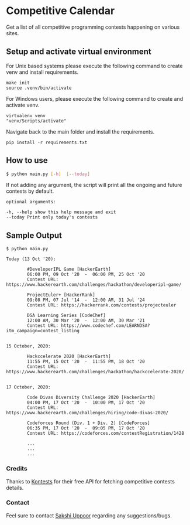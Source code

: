 
# Competitive Calendar


Get a list of all competitive programming contests happening on various sites.

## Setup and activate virtual environment

For Unix based systems please execute the following command to create venv and install requirements.
```
make init
source .venv/bin/activate
```
For Windows users, please execute the following command to create and activate venv.
```
virtualenv venv
"venv/Scripts/activate"
```    
Navigate back to the main folder and install the requirements.
```
pip install -r requirements.txt
```
## How to use

```bash
$ python main.py [-h]  [--today]
```
If not adding any argument, the script will print all the ongoing and future contests by default.
```
optional arguments:

-h, --help show this help message and exit
--today Print only today's contests
```

## Sample Output
```
$ python main.py

Today (13 Oct '20):

        #DeveloperIPL Game [HackerEarth]
        06:00 PM, 09 Oct '20  -  06:00 PM, 25 Oct '20
        Contest URL: https://www.hackerearth.com/challenges/hackathon/developeripl-game/
        
        ProjectEuler+ [HackerRank]
        09:08 PM, 07 Jul '14  -  12:00 AM, 31 Jul '24
        Contest URL: https://hackerrank.com/contests/projecteuler

        DSA Learning Series [CodeChef]
        12:00 AM, 30 Mar '20  -  12:00 AM, 30 Mar '21
        Contest URL: https://www.codechef.com/LEARNDSA?itm_campaign=contest_listing


15 October, 2020:

        Hackccelerate 2020 [HackerEarth]
        11:55 PM, 15 Oct '20  -  11:55 PM, 18 Oct '20
        Contest URL: https://www.hackerearth.com/challenges/hackathon/hackccelerate-2020/


17 October, 2020:

        Code Divas Diversity Challenge 2020 [HackerEarth]
        04:00 PM, 17 Oct '20  -  10:00 PM, 17 Oct '20
        Contest URL: https://www.hackerearth.com/challenges/hiring/code-divas-2020/

        Codeforces Round (Div. 1 + Div. 2) [CodeForces]
        06:35 PM, 17 Oct '20  -  09:05 PM, 17 Oct '20
        Contest URL: https://codeforces.com/contestRegistration/1428

		...
		...
		...
```

### Credits
Thanks to [Kontests](https://github.com/AliOsm/kontests) for their free API for fetching competitive contests details.

### Contact
Feel sure to contact [Sakshi Uppoor](https://github.com/SakshiUppoor) regarding any suggestions/bugs.
